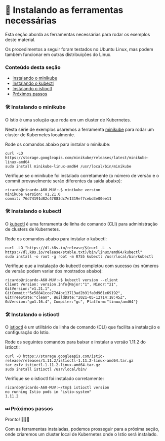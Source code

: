 # 🧰️ Instalando as ferramentas necessárias

Esta seção aborda as ferramentas necessárias para rodar os exemplos deste material.

Os procedimentos a seguir foram testados no Ubuntu Linux, mas podem também funcionar em outras distribuições do Linux.

### Conteúdo desta seção

* [Instalando o minikube](#minikube)
* [Instalando o kubectl](#kubectl)
* [Instalando o istioctl](#istioctl)
* [Próximos passos](#proximos_passos)

### <a name="minikube"></a> 🛠 Instalando o minikube

O Istio é uma solução que roda em um cluster de Kubernetes.

Nesta série de exemplos usaremos a ferramenta [minikube](https://minikube.sigs.k8s.io/docs/) para rodar um cluster de Kubernetes localmente.

Rode os comandos abaixo para instalar o minikube:

```shell
curl -LO https://storage.googleapis.com/minikube/releases/latest/minikube-linux-amd64
sudo install minikube-linux-amd64 /usr/local/bin/minikube
```

Verifique se o minikube foi instalado corretamente (o número de versão e o commit provavelmente serão diferentes da saída abaixo):

```console
ricardo@ricardo-A60-MUV:~$ minikube version
minikube version: v1.21.0
commit: 76d74191d82c47883dc7e1319ef7cebd3e00ee11
```

### <a name="kubectl"></a> 🛠 Instalando o kubectl

O [kubectl](https://kubernetes.io/docs/reference/kubectl/kubectl/) é uma ferramenta de linha de comando (CLI) para administração de clusters de Kubernetes.

Rode os comandos abaixo para instalar o kubectl:

```shell
curl -LO "https://dl.k8s.io/release/$(curl -L -s https://dl.k8s.io/release/stable.txt)/bin/linux/amd64/kubectl"
sudo install -o root -g root -m 0755 kubectl /usr/local/bin/kubectl
```

Verifique que a instalação do kubectl completou com sucesso (os números de versão podem variar dos mostrados abaixo):

```console
ricardo@ricardo-A60-MUV:~$ kubectl version --client
Client Version: version.Info{Major:"1", Minor:"21", GitVersion:"v1.21.1", GitCommit:"5e58841cce77d4bc13713ad2b91fa0d961e69192", GitTreeState:"clean", BuildDate:"2021-05-12T14:18:45Z", GoVersion:"go1.16.4", Compiler:"gc", Platform:"linux/amd64"}
```

### <a name="istioctl"></a> 🛠 Instalando o istioctl

O [istioctl](https://istio.io/latest/docs/setup/install/istioctl/) é um utilitário de linha de comando (CLI) que facilita a instalação e configuração do Istio.

Rode os seguintes comandos para baixar e instalar a versão 1.11.2 do istioctl:

```shell
curl -O https://storage.googleapis.com/istio-release/releases/1.11.2/istioctl-1.11.2-linux-amd64.tar.gz
tar zxfv istioctl-1.11.2-linux-amd64.tar.gz
sudo install istioctl /usr/local/bin/
```

Verifique se o istioctl foi instalado corretamente:

```console
ricardo@ricardo-A60-MUV:~/tmp$ istioctl version
no running Istio pods in "istio-system"
1.11.2
```

### <a name="proximos_passos"></a> ⏭ Próximos passos

 Pronto! 🎉🎉🎉  
 
 Com as ferramentas instaladas, podemos prosseguir para a próxima seção, onde criaremos um cluster local de Kubernetes onde o Istio será instalado.
